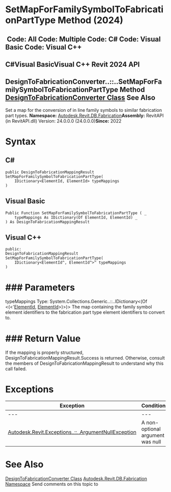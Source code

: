 # SetMapForFamilySymbolToFabricationPartType Method (2024)

﻿
 Code: All Code: Multiple Code: C# Code: Visual Basic Code: Visual C++   
---  
C#Visual BasicVisual C++
Revit 2024 API  
---  
DesignToFabricationConverter..::..SetMapForFamilySymbolToFabricationPartType Method   
[DesignToFabricationConverter Class](b2165e08-c8a4-5674-12ff-d359eba911d4.md "DesignToFabricationConverter Class") See Also  
---  
Set a map for the conversion of in line family symbols to similar fabrication part types. 
**Namespace:** [Autodesk.Revit.DB.Fabrication](49e74a25-7ea1-efa6-548a-a3c3d0655e43.md "Autodesk.Revit.DB.Fabrication Namespace")**Assembly:** RevitAPI (in RevitAPI.dll) Version: 24.0.0.0 (24.0.0.0)**Since:** 2022 
# Syntax
C#  
---  
```text
public DesignToFabricationMappingResult SetMapForFamilySymbolToFabricationPartType(
	IDictionary<ElementId, ElementId> typeMappings
)
```
  
Visual Basic  
---  
```text
Public Function SetMapForFamilySymbolToFabricationPartType ( _
	typeMappings As IDictionary(Of ElementId, ElementId) _
) As DesignToFabricationMappingResult
```
  
Visual C++  
---  
```text
public:
DesignToFabricationMappingResult SetMapForFamilySymbolToFabricationPartType(
	IDictionary<ElementId^, ElementId^>^ typeMappings
)
```
  
# ### Parameters
typeMappings
    Type: System.Collections.Generic..::..IDictionary<(Of <(<'[ElementId](44f3f7b1-3229-3404-93c9-dc5e70337dd6.md "ElementId Class"), [ElementId](44f3f7b1-3229-3404-93c9-dc5e70337dd6.md "ElementId Class")>)>)> The map containing the family symbol element identifiers to the fabrication part type element identifiers to convert to. 
# ### Return Value
If the mapping is properly structured, DesignToFabricationMappingResult.Success is returned. Otherwise, consult the members of DesignToFabricationMappingResult to understand why this call failed. 
# Exceptions
| Exception | Condition |
| --- | --- |
| --- | --- |
| [Autodesk.Revit.Exceptions..::..ArgumentNullException](631e1424-60f4-929b-4e52-dda9dcd26316.md "ArgumentNullException Class") | A non-optional argument was null |

# See Also
[DesignToFabricationConverter Class](b2165e08-c8a4-5674-12ff-d359eba911d4.md "DesignToFabricationConverter Class")
[Autodesk.Revit.DB.Fabrication Namespace](49e74a25-7ea1-efa6-548a-a3c3d0655e43.md "Autodesk.Revit.DB.Fabrication Namespace")
Send comments on this topic to 